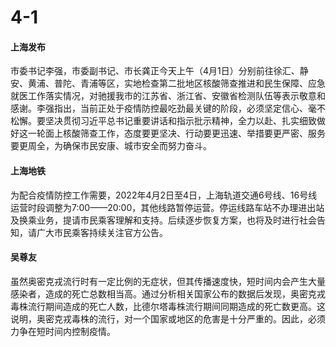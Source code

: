 # 4-1

#### 上海发布

市委书记李强，市委副书记、市长龚正今天上午（4月1日）分别前往徐汇、静安、黄浦、普陀、青浦等区，实地检查第二批地区核酸筛查推进和民生保障、应急就医工作落实情况，对驰援我市的江苏省、浙江省、安徽省检测队伍等表示敬意和感谢。李强指出，当前正处于疫情防控最吃劲最关键的阶段，必须坚定信心、毫不松懈。要坚决贯彻习近平总书记重要讲话和指示批示精神，全力以赴、扎实细致做好这一轮面上核酸筛查工作，态度要更坚决、行动要更迅速、举措要更严密、服务要更周全，为确保市民安康、城市安全而努力奋斗。

#### 上海地铁

为配合疫情防控工作需要，2022年4月2日至4日，上海轨道交通6号线、16号线运营时段调整为7:00——20:00，其他线路暂停运营。停运线路车站不办理进出站及换乘业务，提请市民乘客理解和支持。后续逐步恢复方案，也将及时进行社会告知，请广大市民乘客持续关注官方公告。

#### 吴尊友

虽然奥密克戎流行时有一定比例的无症状，但其传播速度快，短时间内会产生大量感染者，造成的死亡总数相当高。通过分析相关国家公布的数据后发现，奥密克戎毒株流行期间造成的死亡人数，比德尔塔毒株流行期间同期造成的死亡数更高。这说明，奥密克戎毒株的流行，对一个国家或地区的危害是十分严重的。因此，必须力争在短时间内控制疫情。
